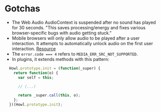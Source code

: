 # Gotchas

 - The Web Audio AudioContext is suspended after no sound has played for 30 seconds. "This saves processing/energy and fixes various browser-specific bugs with audio getting stuck."
 - Mobile browsers will only allow audio to be played after a user interaction. It attempts to automatically unlock audio on the first user interaction. [Resource](http://paulbakaus.com/tutorials/html5/web-audio-on-ios/)
 - The `error.code === 4` refers to `MEDIA_ERR_SRC_NOT_SUPPORTED`.
 - In plugins, it extends methods with this pattern:
```js
  Howl.prototype.init = (function(_super) {
    return function(o) {
      var self = this;

      // (...)

      return _super.call(this, o);
    };
  })(Howl.prototype.init);
```
